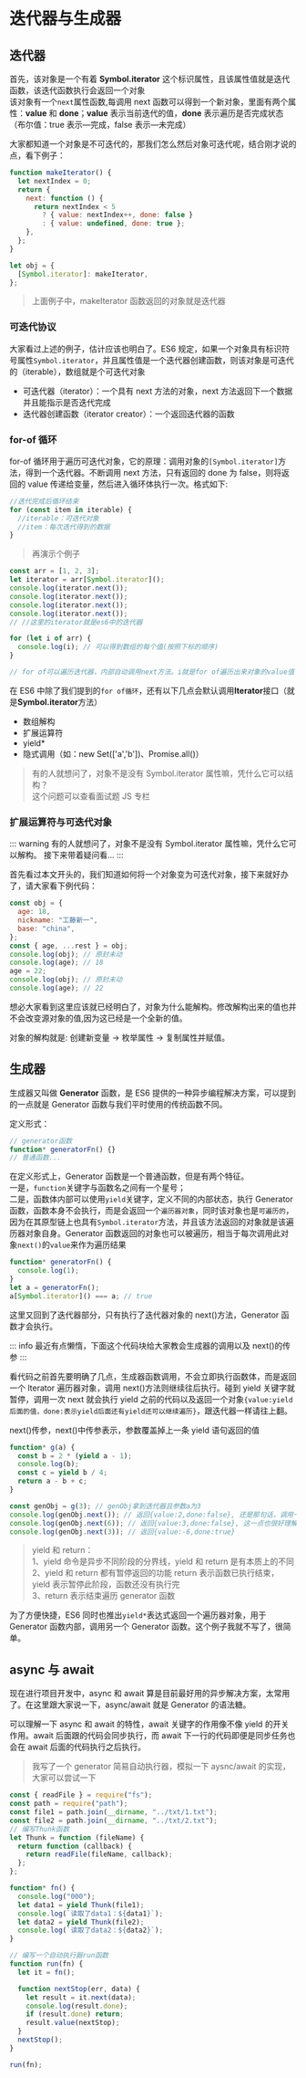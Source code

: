 # 迭代器与生成器

## 迭代器

首先，该对象是一个有着 **Symbol.iterator** 这个标识属性，且该属性值就是迭代函数，该迭代函数执行会返回一个对象  
该对象有一个`next`属性函数,每调用 next 函数可以得到一个新对象，里面有两个属性：**value** 和 **done**；**value** 表示当前迭代的值，**done** 表示遍历是否完成状态（布尔值：true 表示—完成，false 表示—未完成）

大家都知道一个对象是不可迭代的，那我们怎么然后对象可迭代呢，结合刚才说的点，看下例子：

```js
function makeIterator() {
  let nextIndex = 0;
  return {
    next: function () {
      return nextIndex < 5
        ? { value: nextIndex++, done: false }
        : { value: undefined, done: true };
    },
  };
}

let obj = {
  [Symbol.iterator]: makeIterator,
};
```

> 上面例子中，makeIterator 函数返回的对象就是迭代器

### 可迭代协议

大家看过上述的例子，估计应该也明白了。ES6 规定，如果一个对象具有标识符号属性`Symbol.iterator`，并且属性值是一个迭代器创建函数，则该对象是可迭代的（iterable），数组就是个可迭代对象

- 可迭代器（iterator）：一个具有 next 方法的对象，next 方法返回下一个数据并且能指示是否迭代完成
- 迭代器创建函数（iterator creator）：一个返回迭代器的函数

### for-of 循环

for-of 循环用于遍历可迭代对象，它的原理：调用对象的`[Symbol.iterator]`方法，得到一个迭代器。不断调用 next 方法，只有返回的 done 为 false，则将返回的 value 传递给变量，然后进入循环体执行一次。格式如下:

```js
//迭代完成后循环结束
for (const item in iterable) {
  //iterable：可迭代对象
  //item：每次迭代得到的数据
}
```

> 再演示个例子

```js
const arr = [1, 2, 3];
let iterator = arr[Symbol.iterator]();
console.log(iterator.next());
console.log(iterator.next());
console.log(iterator.next());
console.log(iterator.next());
// //这里的iterator就是es6中的迭代器

for (let i of arr) {
  console.log(i); // 可以得到数组的每个值(按照下标的顺序)
}

// for of可以遍历迭代器，内部自动调用next方法。i就是for of遍历出来对象的value值
```

在 ES6 中除了我们提到的`for of循环`，还有以下几点会默认调用**Iterator**接口（就是**Symbol.iterator**方法）

- 数组解构
- 扩展运算符
- yield\*
- 隐式调用（如：new Set(['a','b'])、Promise.all()）

> 有的人就想问了，对象不是没有 Symbol.iterator 属性嘛，凭什么它可以结构？  
> 这个问题可以查看面试题 JS 专栏

### 扩展运算符与可迭代对象

::: warning
有的人就想问了，对象不是没有 Symbol.iterator 属性嘛，凭什么它可以解构。
接下来带着疑问看...
:::

首先看过本文开头的，我们知道如何将一个对象变为可迭代对象，接下来就好办了，请大家看下例代码：

```js
const obj = {
  age: 18,
  nickname: "工藤新一",
  base: "china",
};
const { age, ...rest } = obj;
console.log(obj); // 原封未动
console.log(age); // 18
age = 22;
console.log(obj); // 原封未动
console.log(age); // 22
```

想必大家看到这里应该就已经明白了，对象为什么能解构。修改解构出来的值也并不会改变源对象的值,因为这已经是一个全新的值。

对象的解构就是: 创建新变量 -> 枚举属性 -> 复制属性并赋值。

## 生成器

生成器又叫做 **Generator** 函数，是 ES6 提供的一种异步编程解决方案，可以提到的一点就是 Generator 函数与我们平时使用的传统函数不同。

定义形式：

```js
// generator函数
function* generatorFn() {}
// 普通函数...
```

在定义形式上，Generator 函数是一个普通函数，但是有两个特征。  
一是，`function`关键字与函数名之间有一个星号；  
二是，函数体内部可以使用`yield`关键字，定义不同的内部状态，执行 Generator 函数，函数本身不会执行，而是会返回一个`遍历器对象`，同时该对象也是`可遍历的`，因为在其原型链上也具有`Symbol.iterator`方法，并且该方法返回的对象就是该遍历器对象自身。Generator 函数返回的对象也可以被遍历，相当于每次调用此对象`next()`的`value`来作为遍历结果

```js
function* generatorFn() {
  console.log(1);
}
let a = generatorFn();
a[Symbol.iterator]() === a; // true
```

这里又回到了迭代器部分，只有执行了迭代器对象的 next()方法，Generator 函数才会执行。

::: info
最近有点懒惰，下面这个代码块给大家教会生成器的调用以及 next()的传参
:::

看代码之前首先要明确了几点，生成器函数调用，不会立即执行函数体，而是返回一个 lterator 遍历器对象，调用 next()方法则继续往后执行。碰到 yield 关键字就暂停，调用一次 next 就会执行 yield 之前的代码以及返回一个对象`{value:yield后面的值，done:表示yield后面还有yield还可以继续遍历}`，跟迭代器一样请往上翻。

next()传参，next()中传参表示，参数覆盖掉上一条 yield 语句返回的值

```js
function* g(a) {
  const b = 2 * (yield a - 1);
  console.log(b);
  const c = yield b / 4;
  return a - b + c;
}

const genObj = g(3); // genObj拿到迭代器且参数a为3
console.log(genObj.next()); // 返回{value:2,done:false}, 还是那句话，调用一次next返回的对象value属性值就是yield关键字后面的值 3 - 1 = 2
console.log(genObj.next(6)); // 返回{value:3,done:false}, 这一点也很好理解，传参为6，将a-1的值替代，然后执行到下一个yield，12 / 4 = 3
console.log(genObj.next(3)); // 返回{value:-6,done:true}
```

> yield 和 return：  
> 1、yield 命令是异步不同阶段的分界线，yield 和 return 是有本质上的不同  
> 2、yield 和 return 都有暂停返回的功能 return 表示函数已执行结束，yield 表示暂停此阶段，函数还没有执行完  
> 3、return 表示结束遍历 generator 函数

为了方便快捷，ES6 同时也推出`yield*`表达式返回一个遍历器对象，用于 Generator 函数内部，调用另一个 Generator 函数。这个例子我就不写了，很简单。

## async 与 await

现在进行项目开发中，async 和 await 算是目前最好用的异步解决方案，太常用了。在这里跟大家说一下，async/await 就是 Generator 的语法糖。

可以理解一下 async 和 await 的特性，await 关键字的作用像不像 yield 的开关作用。await 后面跟的代码会同步执行，而 await 下一行的代码即便是同步任务也会在 await 后面的代码执行之后执行。

> 我写了一个 generator 简易自动执行器，模拟一下 aysnc/await 的实现，大家可以尝试一下

```js
const { readFile } = require("fs");
const path = require("path");
const file1 = path.join(__dirname, "../txt/1.txt");
const file2 = path.join(__dirname, "../txt/2.txt");
// 编写Thunk函数
let Thunk = function (fileName) {
  return function (callback) {
    return readFile(fileName, callback);
  };
};

function* fn() {
  console.log("000");
  let data1 = yield Thunk(file1);
  console.log(`读取了data1：${data1}`);
  let data2 = yield Thunk(file2);
  console.log(`读取了data2：${data2}`);
}

// 编写一个自动执行器run函数
function run(fn) {
  let it = fn();

  function nextStop(err, data) {
    let result = it.next(data);
    console.log(result.done);
    if (result.done) return;
    result.value(nextStop);
  }
  nextStop();
}

run(fn);
```
